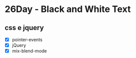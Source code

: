 # 26Day - Black and White Text
## css e jquery

- [x] pointer-events
- [x] jQuery
- [x] mix-blend-mode
